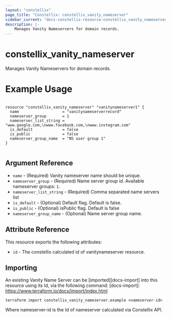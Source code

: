 ```yaml
---
layout: "constellix"
page_title: "Constellix: constellix_vanity_nameserver"
sidebar_current: "docs-constellix-resource-constellix_vanity_nameserver"
description: |-
    Manages Vanity Nameservers for domain records.
---
```

# constellix_vanity_nameserver #
Manages Vanity Nameservers for domain records.

# Example Usage #
```hcl
        
resource "constellix_vanity_nameserver" "vanitynameserver1" {
  name                   = "vanitynameserverrecord"
  nameserver_group       = 1
  nameserver_list_string = "www.google.com,\nwww.facebook.com,\nwww.instegram.com"
  is_default             = false
  is_public              = false
  nameserver_group_name  = "NS user group 1"
}


```

## Argument Reference ##
* `name` - (Required) Vanity nameserver name should be unique.
* `nameserver_group` - (Required) Name server group id. Available nameserver groups: `1`.
* `nameserver_list_string` - (Required) Comma separated name servers list
* `is_default` - (Optional) Default flag. Default is false.
* `is_public` - (Optional) isPublic flag. Default is false
* `nameserver_group_name` - (Optional) Name server group name.

## Attribute Reference ##
This resource exports the following attributes:
* `id` - The constellix calculated id of vanitynameserver resource.

## Importing ##

An existing Vanity Name Server can be [imported][docs-import] into this resource using its Id, via the following command:
[docs-import]: https://www.terraform.io/docs/import/index.html


```
terraform import constellix_vanity_nameserver.example <nameserver-id>
```

Where nameserver-id is the Id of nameserver calculated via Constellix API.